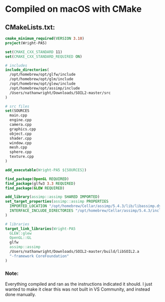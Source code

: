 # Compiled on macOS with CMake

## CMakeLists.txt:

```cmake
cmake_minimum_required(VERSION 3.10)
project(Wright-PA5)

set(CMAKE_CXX_STANDARD 11)
set(CMAKE_CXX_STANDARD_REQUIRED ON)

# includes
include_directories(
  /opt/homebrew/opt/glfw/include
  /opt/homebrew/opt/glm/include
  /opt/homebrew/opt/glew/include
  /opt/homebrew/opt/assimp/include
  /Users/nathanwright/Downloads/SOIL2-master/src
)

# src files
set(SOURCES
  main.cpp
  engine.cpp
  camera.cpp
  graphics.cpp
  object.cpp
  shader.cpp
  window.cpp
  mesh.cpp
  sphere.cpp
  texture.cpp
)

add_executable(Wright-PA5 ${SOURCES})

find_package(OpenGL REQUIRED)
find_package(glfw3 3.3 REQUIRED)
find_package(GLEW REQUIRED)

add_library(assimp::assimp SHARED IMPORTED)
set_target_properties(assimp::assimp PROPERTIES
  IMPORTED_LOCATION "/opt/homebrew/Cellar/assimp/5.4.3/lib/libassimp.dylib"
  INTERFACE_INCLUDE_DIRECTORIES "/opt/homebrew/Cellar/assimp/5.4.3/include"
)

# libraries
target_link_libraries(Wright-PA5
  GLEW::glew
  OpenGL::GL
  glfw
  assimp::assimp
  /Users/nathanwright/Downloads/SOIL2-master/build/libSOIL2.a
  "-framework CoreFoundation"
)
```

### Note:

Everything compiled and ran as the instructions indicated it should. I just wanted to make it clear this was not built in VS Community, and instead done manually.